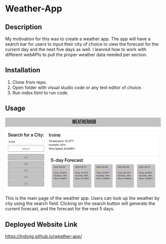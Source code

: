 # Weather-App

## Description
My motivation for this was to create a weather app. The app will have a search bar for users to input their city of choice to view the forecast for the current day and the next five days as well. I leanred how to work with different webAPIs to pull the proper weather data needed per section.

## Installation

1. Clone from repo.
2. Open folder with visual studio code or any text editor of choice.
3. Run index.html to run code.

## Usage

![weather app main page screenshot](./assets/images/weather-main.png)
This is the main page of the weather app. Users can look up the weather by city using the search field. Clicking on the search button will generate the current forecast, and the forecast for the next 5 days. 

## Deployed Website Link

https://lndvng.github.io/weather-app/